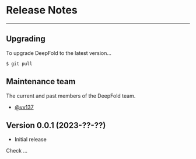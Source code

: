 # Release Notes

---

## Upgrading

To upgrade DeepFold to the latest version...

```console
$ git pull
```

## Maintenance team

The current and past members of the DeepFold team.

* [@vv137](https://github.com/vv137)

## Version 0.0.1 (2023-??-??)

* Initial release

Check ...

